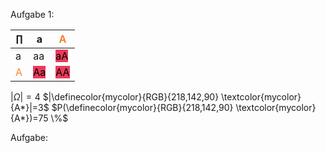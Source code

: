 Aufgabe 1:

| $\prod$                              | a                                          | <span style='color:#FA8231'>A</span>       |
| ------------------------------------ | ------------------------------------------ | ------------------------------------------ |
| a                                    | aa                                         | <mark style='background:#eb3b5a'>aA</mark> |
| <span style='color:#FA8231'>A</span> | <mark style='background:#eb3b5a'>Aa</mark> | <mark style='background:#eb3b5a'>AA</mark> |

$|Ω|= 4$
$|\definecolor{mycolor}{RGB}{218,142,90} \textcolor{mycolor}{A*}|=3$
$P(\definecolor{mycolor}{RGB}{218,142,90} \textcolor{mycolor}{A*})=75 \%$




Aufgabe:


